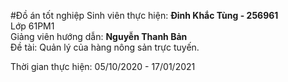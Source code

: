 #Đồ án tốt nghiệp
Sinh viên thực hiện: <b>Đinh Khắc Tùng - 256961</b> <br>
Lớp 61PM1 <br>
Giảng viên hướng dẫn: <b>Nguyễn Thanh Bản</b><br>
Đề tài: Quản lý của hàng nông sản trực tuyến.

Thời gian thực hiện: 05/10/2020 - 17/01/2021

